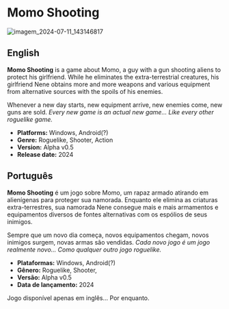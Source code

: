 # Momo Shooting
![imagem_2024-07-11_143146817](https://github.com/Caiozitos/Momo-Shooting/assets/174830907/924498fc-fc65-486b-961f-0657a8116cc7)

## English
**Momo Shooting** is a game about Momo, a guy with a gun shooting aliens to protect his girlfriend. While he eliminates the extra-terrestrial creatures, his girlfriend Nene obtains more and more weapons and various equipment from alternative sources with the spoils of his enemies.

Whenever a new day starts, new equipment arrive, new enemies come, new guns are sold. *Every new game is an actual new game... Like every other roguelike game.*

- **Platforms:** Windows, Android(?)
- **Genre:** Roguelike, Shooter, Action
- **Version:** Alpha v0.5
- **Release date:** 2024

## Português 
**Momo Shooting** é um jogo sobre Momo, um rapaz armado atirando em alienígenas para proteger sua namorada. Enquanto ele elimina as criaturas extra-terrestres, sua namorada Nene consegue mais e mais armamentos e equipamentos diversos de fontes alternativas com os espólios de seus inimigos.

Sempre que um novo dia começa, novos equipamentos chegam, novos inimigos surgem, novas armas são vendidas. *Cada novo jogo é um jogo realmente novo... Como qualquer outro jogo roguelike.*

- **Plataformas:** Windows, Android(?)
- **Gênero:** Roguelike, Shooter, 
- **Versão:** Alpha v0.5
- **Data de lançamento:** 2024

Jogo disponível apenas em inglês... Por enquanto.
